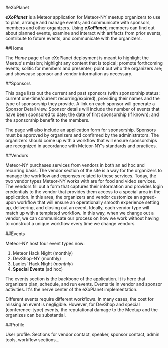 #eXoPlanet

***eXoPlanet*** is a Meteor application for Meteor-NY meetup organizers to use to plan, arrange and manage events; and communicate with sponsors, members and other organizers. Using ***eXoPlanet,*** members can find out about planned events, examine and interact with artifacts from prior events, contribute to future events, and communicate with the organizers.

##Home

The *Home* page of an eXoPlanet deployment is meant to highlight the Meetup's mission; highlight any content that is topical; promote forthcoming events; solitic for members and presenter; point out who the organizers are; and showcase sponsor and vendor information as necessary.


##Sponsors

This page lists out the current and past sponsors (with sponsorship status: current one-time/current recurring/expired), providing their names and the type of sponsorship they provide. A link on each sponsor will generate a Sponsor Detail view. Sponsor details will include the number of events that have been sponsored to date; the date of first sponsorship (if known); and the sponsorship benefit to the members.

The page will also include an application form for sponsorship. Sponsors must be approved by organizers and confirmed by the administrators. The organizers should come up with a workflow that will ensure sponsorships are recognized in accordance with Meteor-NY's standards and practices.

##Vendors

Meteor-NY purchases services from vendors in both an ad hoc and recurring basis. The vendor section of the site is a way for the organizers to manage the workflow and expenses related to these services. Today, the two vendor types Meteor-NY works with are for food and video services. The vendors fill out a form that captures their information and provides login credentials to the vendor that provides them access to a special area in the application. In this area, the organizers and vendor customize an agreed-upon workflow that will ensure an operationally smooth experience setting up, delivering, and closing out an event. Ideally, each vendor type will match up with a templated workflow. In this way, when we change out a vendor, we can communicate our process on how we work without having to construct a unique workflow every time we change vendors.

##Events

Meteor-NY host four event types now:
1. Meteor Hack Night (monthly)
2. DevShop-NY (monthly)
3. Ladies' Hack Night (*monthly*)
4. **Special Events** (ad hoc)

The events section is the backbone of the application. It is here that organizers plan, schedule, and run events. Events tie in vendor and sponsor activities. It's the nerve center of the eXoPlanet implementation.

Different events require different workflows. In many cases, the cost for missing an event is negligible. However, for DevShop and special (conference-type) events, the reputational damage to the Meetup and the organizes can be substantial.

##Profile

User profile. Sections for vendor contact, speaker, sponsor contact, admin tools, workflow sections...

